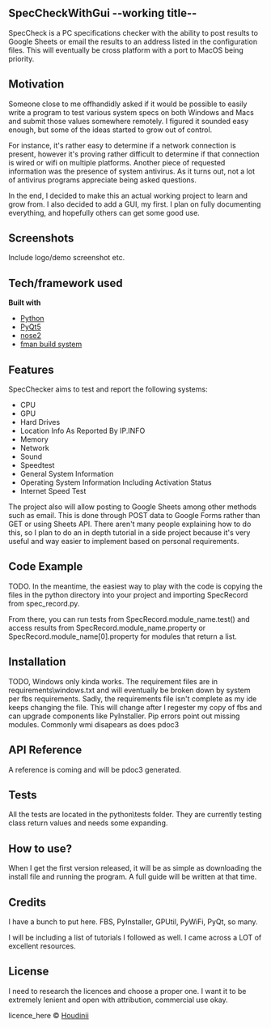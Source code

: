 ## SpecCheckWithGui --working title--
SpecCheck is a PC specifications checker with the ability to post results to Google Sheets or email the results to an address listed in the configuration files. This will eventually be cross platform with a port to MacOS being priority.

## Motivation
Someone close to me offhandidly asked if it would be possible to easily write a program to test various system specs on both Windows and Macs and submit those values somewhere remotely. I figured it sounded easy enough, but some of the ideas started to grow out of control. 

For instance, it's rather easy to determine if a network connection is present, however it's proving rather difficult to determine if that connection is wired or wifi on multiple platforms. Another piece of requested information was the presence of system antivirus. As it turns out, not a lot of antivirus programs appreciate being asked questions.

In the end, I decided to make this an actual working project to learn and grow from. I also decided to add a GUI, my first. I plan on fully documenting everything, and hopefully others can get some good use.
 
## Screenshots
Include logo/demo screenshot etc.

## Tech/framework used

<b>Built with</b>
- [Python](https://www.python.org/)
- [PyQt5](https://riverbankcomputing.com/software/pyqt)
- [nose2](https://docs.nose2.io/en/latest/)
- [fman build system](https://build-system.fman.io/)

## Features

SpecChecker aims to test and report the following systems:
- CPU
- GPU
- Hard Drives
- Location Info As Reported By IP.INFO
- Memory
- Network
- Sound
- Speedtest
- General System Information
- Operating System Information Including Activation Status
- Internet Speed Test

The project also will allow posting to Google Sheets among other methods such as email. This is done through POST data to Google Forms rather than GET or using Sheets API. There aren't many people explaining how to do this, so I plan to do an in depth tutorial in a side project because it's very useful and way easier to implement based on personal requirements.

## Code Example
TODO. In the meantime, the easiest way to play with the code is copying the files in the python directory into your project and importing SpecRecord from spec_record.py. 

From there, you can run tests from SpecRecord.module_name.test() and access results from SpecRecord.module_name.property or SpecRecord.module_name[0].property for modules that return a list.

## Installation
TODO, Windows only kinda works. The requirement files are in requirements\windows.txt and will eventually be broken down by system per fbs requirements. Sadly, the requirements file isn't complete as my ide keeps changing the file. This will change after I regester my copy of fbs and can upgrade components like PyInstaller. Pip errors point out missing modules. Commonly wmi disapears as does pdoc3

## API Reference

A reference is coming and will be pdoc3 generated.

## Tests
All the tests are located in the python\tests folder. They are currently testing class return values and needs some expanding. 

## How to use?
When I get the first version released, it will be as simple as downloading the install file and running the program. A full guide will be written at that time.



## Credits
I have a bunch to put here. FBS, PyInstaller, GPUtil, PyWiFi, PyQt, so many. 

I will be including a list of tutorials I followed as well. I came across a LOT of excellent resources.


## License
I need to research the licences and choose a proper one. I want it to be extremely lenient and open with attribution, commercial use okay.

licence_here © [Houdinii](https://github.com/houdinii)